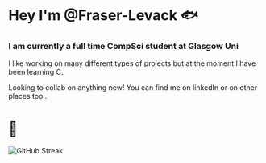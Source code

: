 # Hey I'm @Fraser-Levack 🐟

### I am currently a full time CompSci student at Glasgow Uni

I like working on many different types of projects but at the moment I have been learning C. 

Looking to collab on anything new! You can find me on linkedIn or on other places too .

# 🦈

![GitHub Streak](https://github-readme-streak-stats.herokuapp.com/?user=Fraser-Levack&theme=dark)

<!---
Fraser-Levack/Fraser-Levack is a ✨ special ✨ repository because its `README.md` (this file) appears on your GitHub profile.
You can click the Preview link to take a look at your changes.
--->
